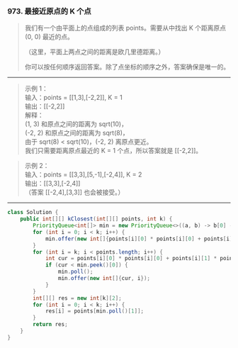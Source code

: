 ### 973. 最接近原点的 K 个点

>我们有一个由平面上的点组成的列表 points。需要从中找出 K 个距离原点 (0, 0) 最近的点。
>
>（这里，平面上两点之间的距离是欧几里德距离。）
>
>你可以按任何顺序返回答案。除了点坐标的顺序之外，答案确保是唯一的。
***
>示例 1：  
>输入：points = [[1,3],[-2,2]], K = 1  
>输出：[[-2,2]]  
>解释：   
>(1, 3) 和原点之间的距离为 sqrt(10)，  
>(-2, 2) 和原点之间的距离为 sqrt(8)，  
>由于 sqrt(8) < sqrt(10)，(-2, 2) 离原点更近。  
>我们只需要距离原点最近的 K = 1 个点，所以答案就是 [[-2,2]]。  

>示例 2：  
>输入：points = [[3,3],[5,-1],[-2,4]], K = 2  
>输出：[[3,3],[-2,4]]  
>（答案 [[-2,4],[3,3]] 也会被接受。）  
***
```java
class Solution {
    public int[][] kClosest(int[][] points, int k) {
        PriorityQueue<int[]> min = new PriorityQueue<>((a, b) -> b[0] - a[0]);
        for (int i = 0; i < k; i++) {
            min.offer(new int[]{points[i][0] * points[i][0] + points[i][1] * points[i][1], i});
        }
        for (int i = k; i < points.length; i++) {
            int cur = points[i][0] * points[i][0] + points[i][1] * points[i][1];
            if (cur < min.peek()[0]) {
                min.poll();
                min.offer(new int[]{cur, i});
            }
        }
        int[][] res = new int[k][2];
        for (int i = 0; i < k; i++) {
            res[i] = points[min.poll()[1]];
        }
        return res;
    }
}
```
